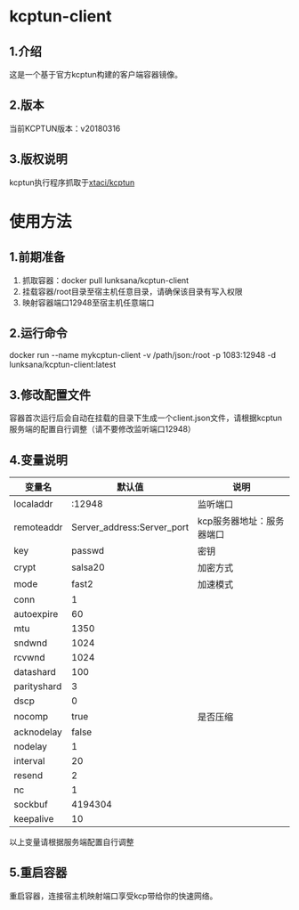# kcptun-client
## 1.介绍
这是一个基于官方kcptun构建的客户端容器镜像。
## 2.版本
当前KCPTUN版本：v20180316
## 3.版权说明
kcptun执行程序抓取于[xtaci/kcptun](https://github.com/xtaci/kcptun)
# 使用方法
## 1.前期准备
1. 抓取容器：docker pull lunksana/kcptun-client
2. 挂载容器/root目录至宿主机任意目录，请确保该目录有写入权限
3. 映射容器端口12948至宿主机任意端口

## 2.运行命令
docker run --name mykcptun-client -v /path/json:/root -p 1083:12948 -d lunksana/kcptun-client:latest
## 3.修改配置文件
容器首次运行后会自动在挂载的目录下生成一个client.json文件，请根据kcptun服务端的配置自行调整（请不要修改监听端口12948）
## 4.变量说明

|      变量名      |      默认值      |      说明      |
|-----------------|------------------|---------------|
|localaddr        |:12948            |监听端口        |
|remoteaddr       |Server_address:Server_port|kcp服务器地址：服务器端口|
|key              |passwd            |密钥            |
|crypt            |salsa20           |加密方式        |
|mode             |fast2             |加速模式        |
|conn             |1                 |                |
|autoexpire       |60                |                |
|mtu              |1350              |                |
|sndwnd           |1024              |                |
|rcvwnd           |1024              |                |
|datashard        |100               |                |
|parityshard      |3                 |                |
|dscp             |0                 |                |
|nocomp           |true              |是否压缩         |
|acknodelay       |false             |                |
|nodelay          |1                 |                |
|interval         |20                |                |
|resend           |2                 |                |
|nc               |1                 |                |
|sockbuf          |4194304           |                |
|keepalive        |10                |                |

以上变量请根据服务端配置自行调整
## 5.重启容器
重启容器，连接宿主机映射端口享受kcp带给你的快速网络。